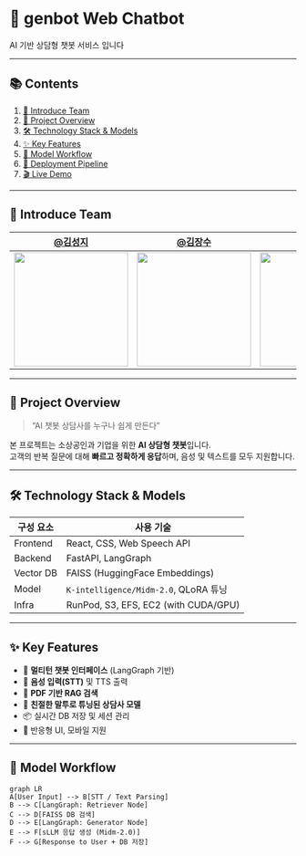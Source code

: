# 🤖 genbot Web Chatbot

AI 기반 상담형 챗봇 서비스 입니다  

---

## 📚 Contents

1. [👥 Introduce Team](#-introduce-team)
2. [🧩 Project Overview](#-project-overview)
3. [🛠️ Technology Stack & Models](#-technology-stack--models)
4. [✨ Key Features](#-key-features)
5. [🔁 Model Workflow](#-model-workflow)
6. [🚀 Deployment Pipeline](#-deployment-pipeline)
7. [🎬 Live Demo](#-live-demo)

---

## 👥 Introduce Team

|[@김성지](https://github.com/kimseoungji0801)|[@김장수](https://github.com/js-kkk)|[@김정원](https://github.com/Kimjeongwon12)|[@현유경](https://github.com/yugyeongh)|
|------|------|------|------|
| <img src="https://github.com/user-attachments/assets/a1ac1e5d-1ebf-4a76-b415-60b718b26c8c" width="200"/> | <img src="https://github.com/user-attachments/assets/86a6b099-43f7-4b43-86f0-e0738ac5b7a0" width="200"/> | <img src="https://github.com/user-attachments/assets/6aa27c80-d308-4ed1-a3ee-526f17e149be" width="200"/> | <img src="https://github.com/user-attachments/assets/dbb903a4-d079-4671-b257-606920967396" width="200"/> | <img src="https://github.com/user-attachments/assets/a4554b6a-e7ef-44d2-9799-09cc7bb78402" width="200"/> |

---

## 🧩 Project Overview

> “AI 챗봇 상담사를 누구나 쉽게 만든다”

본 프로젝트는 소상공인과 기업을 위한 **AI 상담형 챗봇**입니다.  
고객의 반복 질문에 대해 **빠르고 정확하게 응답**하며, 음성 및 텍스트를 모두 지원합니다.  

---

## 🛠️ Technology Stack & Models

| 구성 요소 | 사용 기술 |
|-----------|-----------|
| Frontend  | React, CSS, Web Speech API |
| Backend   | FastAPI, LangGraph|
| Vector DB | FAISS (HuggingFace Embeddings) |
| Model     | `K-intelligence/Midm-2.0`, QLoRA 튜닝 |
| Infra     | RunPod, S3, EFS, EC2 (with CUDA/GPU) |

---

## ✨ Key Features

- 🔄 **멀티턴 챗봇 인터페이스** (LangGraph 기반)
- 🎤 **음성 입력(STT)** 및 TTS 출력
- 📄 **PDF 기반 RAG 검색**
- 🧠 **친절한 말투로 튜닝된 상담사 모델**
- 📦 실시간 DB 저장 및 세션 관리
- 📱 반응형 UI, 모바일 지원

---

## 🔁 Model Workflow

```mermaid
graph LR
A[User Input] --> B[STT / Text Parsing]
B --> C[LangGraph: Retriever Node]
C --> D[FAISS DB 검색]
D --> E[LangGraph: Generator Node]
E --> F[sLLM 응답 생성 (Midm-2.0)]
F --> G[Response to User + DB 저장]
